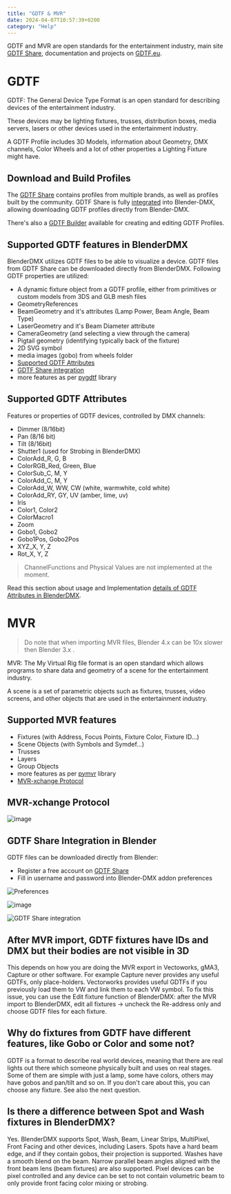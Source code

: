 ```yaml
---
title: "GDTF & MVR"
date: 2024-04-07T10:57:39+0200
category: "Help"
---
```


GDTF and MVR are open standards for the entertainment industry, 
main site [GDTF Share](https://gdtf-share.com), documentation and projects on [GDTF.eu](https://gdtf.eu).

# GDTF
GDTF: The General Device Type Format is an open standard for describing 
devices of the entertainment industry. 

These devices may be lighting fixtures, trusses, distribution boxes, 
media servers, lasers or other devices used in the entertainment industry.

A GDTF Profile includes 3D Models, information about Geometry, DMX channels, 
Color Wheels and a lot of other properties a Lighting Fixture might have.

## Download and Build Profiles

The [GDTF Share](https://gdtf-share.com/) contains profiles from multiple
brands, as well as profiles built by the community. GDTF Share is 
fully [integrated](#gdtf-share-integration-in-blender) into Blender-DMX, allowing 
downloading GDTF profiles directly from Blender-DMX.

There's also a [GDTF Builder](https://fixturebuilder.gdtf-share.com/) available
for creating and editing GDTF Profiles.

## Supported GDTF features in BlenderDMX

BlenderDMX utilizes GDTF files to be able to visualize a device. GDTF files from GDTF Share can be downloaded directly from BlenderDMX. Following GDTF properties are utilized:

- A dynamic fixture object from a GDTF profile, either from
  primitives or custom models from 3DS and GLB mesh files
- GeometryReferences
- BeamGeometry and it's attributes (Lamp Power, Beam Angle, Beam Type)
- LaserGeometry and it's Beam Diameter attribute
- CameraGeometry (and selecting a view through the camera)
- Pigtail geometry (identifying typically back of the fixture)
- 2D SVG symbol
- media images (gobo) from wheels folder
- [Supported GDTF Attributes](#supported-gdtf-attributes)
- [GDTF Share integration](#gdtf-share-integration-in-blender)
- more features as per [pygdtf](https://github.com/open-stage/python-gdtf) library

## Supported GDTF Attributes

Features or properties of GDTF devices, controlled by DMX channels:

- Dimmer (8/16bit)
- Pan (8/16 bit)
- Tilt (8/16bit)
- Shutter1 (used for Strobing in BlenderDMX)
- ColorAdd_R, G, B
- ColorRGB_Red, Green, Blue
- ColorSub_C, M, Y
- ColorAdd_C, M, Y
- ColorAdd_W, WW, CW (white, warmwhite, cold white)
- ColorAdd_RY, GY, UV (amber, lime, uv)
- Iris
- Color1, Color2
- ColorMacro1
- Zoom
- Gobo1, Gobo2
- Gobo1Pos, Gobo2Pos
- XYZ_X, Y, Z
- Rot_X, Y, Z

> ChannelFunctions and Physical Values are not implemented at the moment.

Read this section about usage and Implementation [details of GDTF Attributes in
BlenderDMX](/docs/fixture/#gdtf-attributes-usage-in-blenderdmx).

# MVR

> Do note that when importing MVR files, Blender 4.x can be 10x slower then Blender 3.x .

MVR: The My Virtual Rig file format is an open standard which allows 
programs to share data and geometry of a scene for the entertainment industry.

A scene is a set of parametric objects such as fixtures, trusses, video 
screens, and other objects that are used in the entertainment industry.

## Supported MVR features

- Fixtures (with Address, Focus Points, Fixture Color, Fixture ID...)
- Scene Objects (with Symbols and Symdef...)
- Trusses
- Layers
- Group Objects
- more features as per [pymvr](https://github.com/open-stage/python-mvr) library
- [MVR-xchange Protocol](#mvr-xchange-protocol)

## MVR-xchange Protocol

![image](https://github.com/open-stage/blender-dmx/assets/3680926/135bfaef-8319-470c-86e0-210c068a1e61)


## GDTF Share Integration in Blender

GDTF files can be downloaded directly from Blender:

* Register a free account on [GDTF Share](https://gdtf-share.com/) 
* Fill in username and password into Blender-DMX addon preferences

![Preferences](../media/preferences00.png)

![image](https://github.com/open-stage/blender-dmx/assets/3680926/3da377dd-7b55-4b82-9432-eec19abaecca)


![GDTF Share integration](../media/gdtf_integration.png)

## After MVR import, GDTF fixtures have IDs and DMX but their bodies are not visible in 3D

This depends on how you are doing the MVR export in Vectoworks, gMA3, Capture
or other software. For example Capture never provides any useful GDTFs, only
place-holders. Vectorworks provides useful GDTFs if you previously load them to
VW and link them to each VW symbol. To fix this issue, you can use the Edit
fixture function of BlenderDMX: after the MVR import to BlenderDMX, edit all
fixtures → uncheck the Re-address only and choose GDTF files for each fixture.


## Why do fixtures from GDTF have different features, like Gobo or Color and some not?

GDTF is a format to describe real world devices, meaning that there are real
lights out there which someone physically built and uses on real stages. Some
of them are simple with just a lamp, some have colors, others may have gobos
and pan/tilt and so on. If you don't care about this, you can choose any
fixture. See also the next question.


## Is there a difference between Spot and Wash fixtures in BlenderDMX?

Yes. BlenderDMX supports Spot, Wash, Beam, Linear Strips, MultiPixel, Front
Facing and other devices, including Lasers. Spots have a hard beam edge, and if
they contain gobos, their projection is supported. Washes have a smooth blend
on the beam. Narrow parallel beam angles aligned with the front beam lens (beam
fixtures) are also supported. Pixel devices can be pixel controlled and any
device can be set to not contain volumetric beam to only provide front facing
color mixing or strobing.
